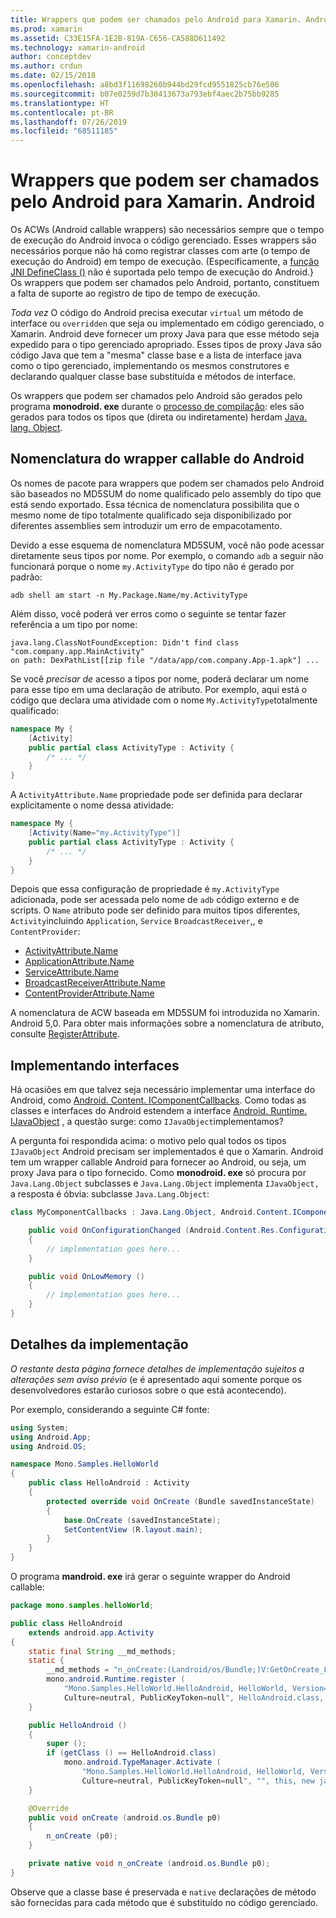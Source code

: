 ```yaml
---
title: Wrappers que podem ser chamados pelo Android para Xamarin. Android
ms.prod: xamarin
ms.assetid: C33E15FA-1E2B-819A-C656-CA588D611492
ms.technology: xamarin-android
author: conceptdev
ms.author: crdun
ms.date: 02/15/2018
ms.openlocfilehash: a8bd3f11698260b944bd29fcd9551825cb76e506
ms.sourcegitcommit: b07e0259d7b30413673a793ebf4aec2b75bb9285
ms.translationtype: HT
ms.contentlocale: pt-BR
ms.lasthandoff: 07/26/2019
ms.locfileid: "68511185"
---
```

# <a name="android-callable-wrappers-for-xamarinandroid"></a>Wrappers que podem ser chamados pelo Android para Xamarin. Android

Os ACWs (Android callable wrappers) são necessários sempre que o tempo de execução do Android invoca o código gerenciado. Esses wrappers são necessários porque não há como registrar classes com arte (o tempo de execução do Android) em tempo de execução. (Especificamente, a [função JNI DefineClass ()](http://docs.oracle.com/javase/1.5.0/docs/guide/jni/spec/functions.html#wp15986) não é suportada pelo tempo de execução do Android.} Os wrappers que podem ser chamados pelo Android, portanto, constituem a falta de suporte ao registro de tipo de tempo de execução. 

*Toda vez* O código do Android precisa executar `virtual` um método de interface ou `overridden` que seja ou implementado em código gerenciado, o Xamarin. Android deve fornecer um proxy Java para que esse método seja expedido para o tipo gerenciado apropriado. Esses tipos de proxy Java são código Java que tem a "mesma" classe base e a lista de interface java como o tipo gerenciado, implementando os mesmos construtores e declarando qualquer classe base substituída e métodos de interface. 

Os wrappers que podem ser chamados pelo Android são gerados pelo programa **monodroid. exe** durante o [processo de compilação](~/android/deploy-test/building-apps/build-process.md): eles são gerados para todos os tipos que (direta ou indiretamente) herdam [Java. lang. Object](xref:Java.Lang.Object). 



## <a name="android-callable-wrapper-naming"></a>Nomenclatura do wrapper callable do Android

Os nomes de pacote para wrappers que podem ser chamados pelo Android são baseados no MD5SUM do nome qualificado pelo assembly do tipo que está sendo exportado. Essa técnica de nomenclatura possibilita que o mesmo nome de tipo totalmente qualificado seja disponibilizado por diferentes assemblies sem introduzir um erro de empacotamento. 

Devido a esse esquema de nomenclatura MD5SUM, você não pode acessar diretamente seus tipos por nome. Por exemplo, o comando `adb` a seguir não funcionará porque o nome `my.ActivityType` do tipo não é gerado por padrão: 

```shell
adb shell am start -n My.Package.Name/my.ActivityType
```

Além disso, você poderá ver erros como o seguinte se tentar fazer referência a um tipo por nome:

```shell
java.lang.ClassNotFoundException: Didn't find class "com.company.app.MainActivity"
on path: DexPathList[[zip file "/data/app/com.company.App-1.apk"] ...
```

Se você *precisar de* acesso a tipos por nome, poderá declarar um nome para esse tipo em uma declaração de atributo. Por exemplo, aqui está o código que declara uma atividade com o nome `My.ActivityType`totalmente qualificado:

```csharp
namespace My {
    [Activity]
    public partial class ActivityType : Activity {
        /* ... */
    }
}
```

A `ActivityAttribute.Name` propriedade pode ser definida para declarar explicitamente o nome dessa atividade: 

```csharp
namespace My {
    [Activity(Name="my.ActivityType")]
    public partial class ActivityType : Activity {
        /* ... */
    }
}
```

Depois que essa configuração de propriedade é `my.ActivityType` adicionada, pode ser acessada pelo nome de `adb` código externo e de scripts. O `Name` atributo pode ser definido para muitos tipos diferentes, `Activity`incluindo `Application`, `Service` `BroadcastReceiver`,, e `ContentProvider`: 

-   [ActivityAttribute.Name](xref:Android.App.ActivityAttribute.Name)
-   [ApplicationAttribute.Name](xref:Android.App.ApplicationAttribute.Name)
-   [ServiceAttribute.Name](xref:Android.App.ServiceAttribute.Name)
-   [BroadcastReceiverAttribute.Name](xref:Android.Content.BroadcastReceiverAttribute.Name)
-   [ContentProviderAttribute.Name](xref:Android.Content.ContentProviderAttribute.Name)

A nomenclatura de ACW baseada em MD5SUM foi introduzida no Xamarin. Android 5,0. Para obter mais informações sobre a nomenclatura de atributo, consulte [RegisterAttribute](xref:Android.Runtime.RegisterAttribute). 



## <a name="implementing-interfaces"></a>Implementando interfaces

Há ocasiões em que talvez seja necessário implementar uma interface do Android, como [Android. Content. IComponentCallbacks](xref:Android.Content.IComponentCallbacks). Como todas as classes e interfaces do Android estendem a interface [Android. Runtime. IJavaObject](xref:Android.Runtime.IJavaObject) , a questão surge: como `IJavaObject`implementamos? 

A pergunta foi respondida acima: o motivo pelo qual todos os tipos `IJavaObject` Android precisam ser implementados é que o Xamarin. Android tem um wrapper callable Android para fornecer ao Android, ou seja, um proxy Java para o tipo fornecido. Como **monodroid. exe** só procura por `Java.Lang.Object` subclasses e `Java.Lang.Object` implementa `IJavaObject,` a resposta é óbvia: subclasse `Java.Lang.Object`: 

```csharp
class MyComponentCallbacks : Java.Lang.Object, Android.Content.IComponentCallbacks {

    public void OnConfigurationChanged (Android.Content.Res.Configuration newConfig)
    {
        // implementation goes here...
    } 

    public void OnLowMemory ()
    {
        // implementation goes here...
    }
}
```


## <a name="implementation-details"></a>Detalhes da implementação

*O restante desta página fornece detalhes de implementação sujeitos a alterações sem aviso prévio* (e é apresentado aqui somente porque os desenvolvedores estarão curiosos sobre o que está acontecendo). 

Por exemplo, considerando a seguinte C# fonte:

```csharp
using System;
using Android.App;
using Android.OS;

namespace Mono.Samples.HelloWorld
{
    public class HelloAndroid : Activity
    {
        protected override void OnCreate (Bundle savedInstanceState)
        {
            base.OnCreate (savedInstanceState);
            SetContentView (R.layout.main);
        }
    }
}
```

O programa **mandroid. exe** irá gerar o seguinte wrapper do Android callable: 

```java
package mono.samples.helloWorld;

public class HelloAndroid
    extends android.app.Activity
{
    static final String __md_methods;
    static {
        __md_methods = "n_onCreate:(Landroid/os/Bundle;)V:GetOnCreate_Landroid_os_Bundle_Handler\n" + "";
        mono.android.Runtime.register (
            "Mono.Samples.HelloWorld.HelloAndroid, HelloWorld, Version=1.0.0.0, 
            Culture=neutral, PublicKeyToken=null", HelloAndroid.class, __md_methods);
    }

    public HelloAndroid ()
    {
        super ();
        if (getClass () == HelloAndroid.class)
            mono.android.TypeManager.Activate (
                "Mono.Samples.HelloWorld.HelloAndroid, HelloWorld, Version=1.0.0.0, 
                Culture=neutral, PublicKeyToken=null", "", this, new java.lang.Object[] {  });
    }

    @Override
    public void onCreate (android.os.Bundle p0)
    {
        n_onCreate (p0);
    }

    private native void n_onCreate (android.os.Bundle p0);
}
```

Observe que a classe base é preservada e `native` declarações de método são fornecidas para cada método que é substituído no código gerenciado. 
